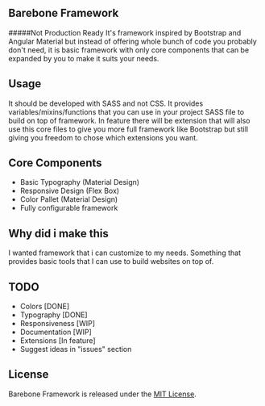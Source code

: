 ## Barebone Framework
#####Not Production Ready
It's framework inspired by Bootstrap and Angular Material but instead of offering whole bunch of code you probably don't need, it is basic framework with only core components that can be expanded by you to make it suits your needs.

## Usage
It should be developed with SASS and not CSS. It provides variables/mixins/functions that you can use in your project SASS file to build on top of framework. In feature there will be extension that will also use this core files to give you more full framework like Bootstrap but still giving you freedom to chose which extensions you want.


## Core Components
 - Basic Typography (Material Design)
 - Responsive Design (Flex Box)
 - Color Pallet (Material Design)
 - Fully configurable framework
 
 
## Why did i make this
I wanted framework that i can customize to my needs. Something that provides basic tools that I can use to build websites on top of.
 
## TODO
 - Colors [DONE]
 - Typography [DONE]
 - Responsiveness [WIP]
 - Documentation [WIP]
 - Extensions [In feature]
 - Suggest ideas in "issues" section
 
## License
Barebone Framework is released under the [MIT License](https://github.com/BareboneFramework/barebone/blob/master/LICENSE.md).